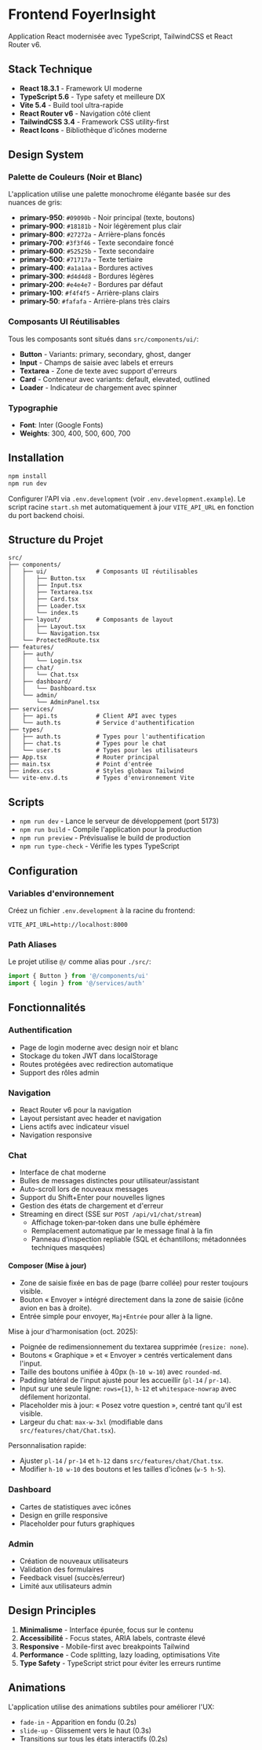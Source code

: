 # Frontend FoyerInsight

Application React modernisée avec TypeScript, TailwindCSS et React Router v6.

## Stack Technique

- **React 18.3.1** - Framework UI moderne
- **TypeScript 5.6** - Type safety et meilleure DX
- **Vite 5.4** - Build tool ultra-rapide
- **React Router v6** - Navigation côté client
- **TailwindCSS 3.4** - Framework CSS utility-first
- **React Icons** - Bibliothèque d'icônes moderne

## Design System

### Palette de Couleurs (Noir et Blanc)

L'application utilise une palette monochrome élégante basée sur des nuances de gris:

- **primary-950**: `#09090b` - Noir principal (texte, boutons)
- **primary-900**: `#18181b` - Noir légèrement plus clair
- **primary-800**: `#27272a` - Arrière-plans foncés
- **primary-700**: `#3f3f46` - Texte secondaire foncé
- **primary-600**: `#52525b` - Texte secondaire
- **primary-500**: `#71717a` - Texte tertiaire
- **primary-400**: `#a1a1aa` - Bordures actives
- **primary-300**: `#d4d4d8` - Bordures légères
- **primary-200**: `#e4e4e7` - Bordures par défaut
- **primary-100**: `#f4f4f5` - Arrière-plans clairs
- **primary-50**: `#fafafa` - Arrière-plans très clairs

### Composants UI Réutilisables

Tous les composants sont situés dans `src/components/ui/`:

- **Button** - Variants: primary, secondary, ghost, danger
- **Input** - Champs de saisie avec labels et erreurs
- **Textarea** - Zone de texte avec support d'erreurs
- **Card** - Conteneur avec variants: default, elevated, outlined
- **Loader** - Indicateur de chargement avec spinner

### Typographie

- **Font**: Inter (Google Fonts)
- **Weights**: 300, 400, 500, 600, 700

## Installation

```bash
npm install
npm run dev
```

Configurer l'API via `.env.development` (voir `.env.development.example`). Le script racine `start.sh` met automatiquement à jour `VITE_API_URL` en fonction du port backend choisi.

## Structure du Projet

```
src/
├── components/
│   ├── ui/              # Composants UI réutilisables
│   │   ├── Button.tsx
│   │   ├── Input.tsx
│   │   ├── Textarea.tsx
│   │   ├── Card.tsx
│   │   ├── Loader.tsx
│   │   └── index.ts
│   ├── layout/          # Composants de layout
│   │   ├── Layout.tsx
│   │   └── Navigation.tsx
│   └── ProtectedRoute.tsx
├── features/
│   ├── auth/
│   │   └── Login.tsx
│   ├── chat/
│   │   └── Chat.tsx
│   ├── dashboard/
│   │   └── Dashboard.tsx
│   └── admin/
│       └── AdminPanel.tsx
├── services/
│   ├── api.ts           # Client API avec types
│   └── auth.ts          # Service d'authentification
├── types/
│   ├── auth.ts          # Types pour l'authentification
│   ├── chat.ts          # Types pour le chat
│   └── user.ts          # Types pour les utilisateurs
├── App.tsx              # Router principal
├── main.tsx             # Point d'entrée
├── index.css            # Styles globaux Tailwind
└── vite-env.d.ts        # Types d'environnement Vite
```

## Scripts

- `npm run dev` - Lance le serveur de développement (port 5173)
- `npm run build` - Compile l'application pour la production
- `npm run preview` - Prévisualise le build de production
- `npm run type-check` - Vérifie les types TypeScript

## Configuration

### Variables d'environnement

Créez un fichier `.env.development` à la racine du frontend:

```env
VITE_API_URL=http://localhost:8000
```

### Path Aliases

Le projet utilise `@/` comme alias pour `./src/`:

```typescript
import { Button } from '@/components/ui'
import { login } from '@/services/auth'
```

## Fonctionnalités

### Authentification

- Page de login moderne avec design noir et blanc
- Stockage du token JWT dans localStorage
- Routes protégées avec redirection automatique
- Support des rôles admin

### Navigation

- React Router v6 pour la navigation
- Layout persistant avec header et navigation
- Liens actifs avec indicateur visuel
- Navigation responsive

### Chat

- Interface de chat moderne
- Bulles de messages distinctes pour utilisateur/assistant
- Auto-scroll lors de nouveaux messages
- Support du Shift+Enter pour nouvelles lignes
- Gestion des états de chargement et d'erreur
- Streaming en direct (SSE sur `POST /api/v1/chat/stream`)
  - Affichage token‑par‑token dans une bulle éphémère
  - Remplacement automatique par le message final à la fin
  - Panneau d’inspection repliable (SQL et échantillons; métadonnées techniques masquées)

#### Composer (Mise à jour)

- Zone de saisie fixée en bas de page (barre collée) pour rester toujours visible.
- Bouton « Envoyer » intégré directement dans la zone de saisie (icône avion en bas à droite).
- Entrée simple pour envoyer, `Maj+Entrée` pour aller à la ligne.
  
Mise à jour d'harmonisation (oct. 2025):

- Poignée de redimensionnement du textarea supprimée (`resize: none`).
- Boutons « Graphique » et « Envoyer » centrés verticalement dans l'input.
- Taille des boutons unifiée à 40px (`h-10 w-10`) avec `rounded-md`.
- Padding latéral de l'input ajusté pour les accueillir (`pl-14` / `pr-14`).
- Input sur une seule ligne: `rows={1}`, `h-12` et `whitespace-nowrap` avec défilement horizontal.
- Placeholder mis à jour: « Posez votre question », centré tant qu'il est visible.
- Largeur du chat: `max-w-3xl` (modifiable dans `src/features/chat/Chat.tsx`).

Personnalisation rapide:

- Ajuster `pl-14` / `pr-14` et `h-12` dans `src/features/chat/Chat.tsx`.
- Modifier `h-10 w-10` des boutons et les tailles d'icônes (`w-5 h-5`).

### Dashboard

- Cartes de statistiques avec icônes
- Design en grille responsive
- Placeholder pour futurs graphiques

### Admin

- Création de nouveaux utilisateurs
- Validation des formulaires
- Feedback visuel (succès/erreur)
- Limité aux utilisateurs admin

## Design Principles

1. **Minimalisme** - Interface épurée, focus sur le contenu
2. **Accessibilité** - Focus states, ARIA labels, contraste élevé
3. **Responsive** - Mobile-first avec breakpoints Tailwind
4. **Performance** - Code splitting, lazy loading, optimisations Vite
5. **Type Safety** - TypeScript strict pour éviter les erreurs runtime

## Animations

L'application utilise des animations subtiles pour améliorer l'UX:

- `fade-in` - Apparition en fondu (0.2s)
- `slide-up` - Glissement vers le haut (0.3s)
- Transitions sur tous les états interactifs (0.2s)
